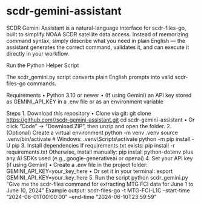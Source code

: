 # scdr-gemini-assistant
SCDR Gemini Assistant is a natural-language interface for scdr-files-go, built to simplify NOAA SCDR satellite data access. Instead of memorizing command syntax, simply describe what you need in plain English — the assistant generates the correct command, validates it, and can execute it directly in your workflow.

Run the Python Helper Script

The scdr_gemini.py script converts plain English prompts into valid scdr-files-go commands.

Requirements
	•	Python 3.10 or newer
	•	(If using Gemini) an API key stored as GEMINI_API_KEY in a .env file or as an environment variable

Steps
	1.	Download this repository
	•	Clone via git:
git clone https://github.com//scdr-gemini-assistant.git
cd scdr-gemini-assistant
	•	Or click “Code” → “Download ZIP”, then unzip and open the folder.
	2.	(Optional) Create a virtual environment
python -m venv .venv
source .venv/bin/activate   # Windows: .venv\Scripts\activate
python -m pip install -U pip
	3.	Install dependencies
If requirements.txt exists:
pip install -r requirements.txt
Otherwise, install manually:
pip install python-dotenv
plus any AI SDKs used (e.g., google-generativeai or openai)
	4.	Set your API key (if using Gemini)
	•	Create a .env file in the project folder:
GEMINI_API_KEY=your_key_here
	•	Or set it in your terminal:
export GEMINI_API_KEY=your_key_here
	5.	Run the script
python scdr_gemini.py “Give me the scdr-files command for extracting MTG FCI data for June 1 to June 10, 2024”
Example output:
scdr-files-go -t MTG-FCI-L1C –start-time “2024-06-01T00:00:00” –end-time “2024-06-10T23:59:59”
